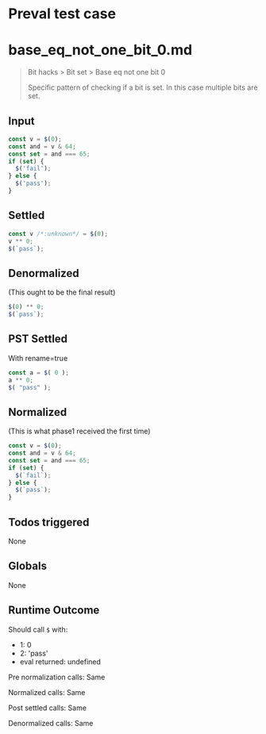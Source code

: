 # Preval test case

# base_eq_not_one_bit_0.md

> Bit hacks > Bit set > Base eq not one bit 0
>
> Specific pattern of checking if a bit is set. In this case multiple bits are set.

## Input

`````js filename=intro
const v = $(0);
const and = v & 64;
const set = and === 65;
if (set) {
  $('fail');
} else {
  $('pass');
}
`````


## Settled


`````js filename=intro
const v /*:unknown*/ = $(0);
v ** 0;
$(`pass`);
`````


## Denormalized
(This ought to be the final result)

`````js filename=intro
$(0) ** 0;
$(`pass`);
`````


## PST Settled
With rename=true

`````js filename=intro
const a = $( 0 );
a ** 0;
$( "pass" );
`````


## Normalized
(This is what phase1 received the first time)

`````js filename=intro
const v = $(0);
const and = v & 64;
const set = and === 65;
if (set) {
  $(`fail`);
} else {
  $(`pass`);
}
`````


## Todos triggered


None


## Globals


None


## Runtime Outcome


Should call `$` with:
 - 1: 0
 - 2: 'pass'
 - eval returned: undefined

Pre normalization calls: Same

Normalized calls: Same

Post settled calls: Same

Denormalized calls: Same
